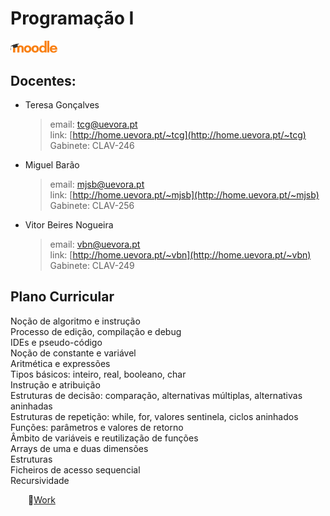 # Programação I  
[ <img width="75px" src="https://github.com/GBarradas/GBarradas/blob/main/img/moodle.png?raw=true">](https://www.moodle.uevora.pt/2021/course/view.php?id=759)
## Docentes:
- Teresa Gonçalves
  > email: [tcg@uevora.pt](tcg@uevora.pt)  
    link: [http://home.uevora.pt/~tcg](http://home.uevora.pt/~tcg)  
    Gabinete: CLAV-246
- Miguel Barão
  > email: [mjsb@uevora.pt](mjsb@uevora.pt)   
    link: [http://home.uevora.pt/~mjsb](http://home.uevora.pt/~mjsb)  
    Gabinete: CLAV-256
- Vitor Beires Nogueira
  > email: [vbn@uevora.pt](vbn@uevora.pt)  
    link: [http://home.uevora.pt/~vbn](http://home.uevora.pt/~vbn)  
    Gabinete: CLAV-249

## Plano Curricular
Noção de algoritmo e instrução  
Processo de edição, compilação e debug  
IDEs e pseudo-código  
Noção de constante e variável  
Aritmética e expressões  
Tipos básicos: inteiro, real, booleano, char  
Instrução e atribuição  
Estruturas de decisão: comparação, alternativas múltiplas, alternativas aninhadas  
Estruturas de repetição: while, for, valores sentinela, ciclos aninhados  
Funções: parâmetros e valores de retorno  
Âmbito de variáveis e reutilização de funções  
Arrays de uma e duas dimensões  
Estruturas  
Ficheiros de acesso sequencial  
Recursividade   

&emsp;&emsp;🔗[Work](../../P1-mineweeper/)  
<style>
     .red{
         color: red;
     }
    .markdown-body blockquote {
        background:rgb(140 143 147 / 17%);
        padding: 0 1em;
        padding: 0 1em;
        color: #000000;
        border-left: 0.25em solid #007fff;
    }   
 </style>
 <link rel="icon" href="../uevora.png">